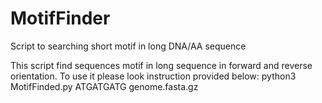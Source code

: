 # MotifFinder
Script to searching short motif in long DNA/AA sequence

This script find sequences motif in long sequence in forward and reverse orientation. To use it please look instruction provided below:
python3 MotifFinded.py ATGATGATG genome.fasta.gz
